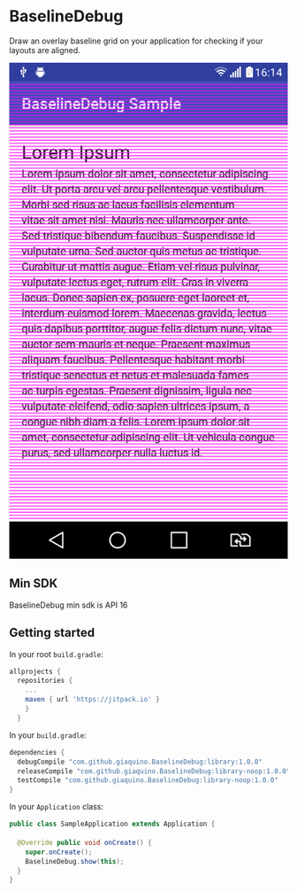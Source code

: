 # BaselineDebug

Draw an overlay baseline grid on your application for checking if your layouts are aligned.

![BaselineDebug](https://raw.githubusercontent.com/giaquino/BaselineDebug/master/assets/sample.png "BaselineDebug")

## Min SDK
BaselineDebug min sdk is API 16

## Getting started

In your root `build.gradle`:

```gradle
allprojects {
  repositories {
    ...
    maven { url 'https://jitpack.io' }
    }
  }
```

In your `build.gradle`:

```gradle
dependencies {
  debugCompile "com.github.giaquino.BaselineDebug:library:1.0.0"
  releaseCompile "com.github.giaquino.BaselineDebug:library-noop:1.0.0"
  testCompile "com.github.giaquino.BaselineDebug:library-noop:1.0.0"
}
```

In your `Application` class:

```java
public class SampleApplication extends Application {

  @Override public void onCreate() {
    super.onCreate();
    BaselineDebug.show(this);
  }
}
```
